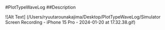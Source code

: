 #PlotTypeWaveLog
##Description

![Alt Text]
(/Users/ryuutarounakajima/Desktop/PlotTypeWaveLog/Simulator Screen Recording - iPhone 15 Pro - 2024-01-20 at 17.32.38.gif)

